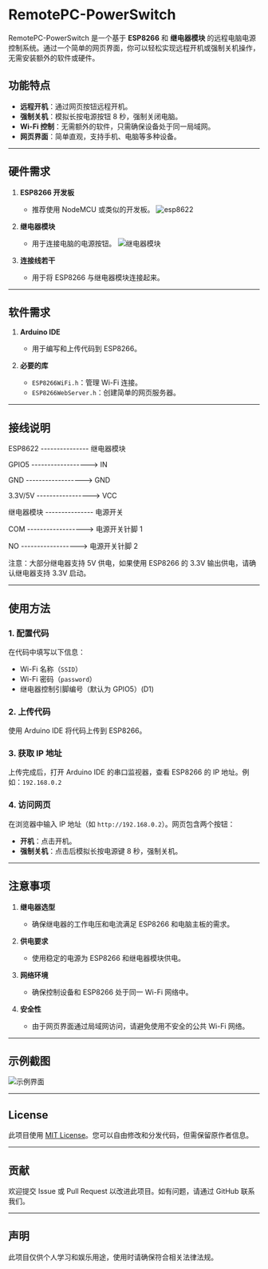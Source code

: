 # RemotePC-PowerSwitch

RemotePC-PowerSwitch 是一个基于 **ESP8266** 和 **继电器模块** 的远程电脑电源控制系统。通过一个简单的网页界面，你可以轻松实现远程开机或强制关机操作，无需安装额外的软件或硬件。

## 功能特点

- **远程开机**：通过网页按钮远程开机。
- **强制关机**：模拟长按电源按钮 8 秒，强制关闭电脑。
- **Wi-Fi 控制**：无需额外的软件，只需确保设备处于同一局域网。
- **网页界面**：简单直观，支持手机、电脑等多种设备。

---

## 硬件需求

1. **ESP8266 开发板**  
   - 推荐使用 NodeMCU 或类似的开发板。
   ![esp8622](https://github.com/user-attachments/assets/fd63ad78-fb9a-44b4-b057-d744a0c9a279)

2. **继电器模块**  
   - 用于连接电脑的电源按钮。
![继电器模块](https://github.com/user-attachments/assets/698747f6-98be-438e-9361-abb92bf2468d)
3. **连接线若干**  
   - 用于将 ESP8266 与继电器模块连接起来。

---

## 软件需求

1. **Arduino IDE**  
   - 用于编写和上传代码到 ESP8266。

2. **必要的库**  
   - `ESP8266WiFi.h`：管理 Wi-Fi 连接。
   - `ESP8266WebServer.h`：创建简单的网页服务器。

---

## 接线说明

  ESP8622 --------------- 继电器模块
  
  GPIO5  ------------------>   IN
  
  GND    ------------------>   GND
  
  3.3V/5V ----------------->   VCC
 
继电器模块 --------------- 电源开关

COM ------------------> 电源开关针脚 1

NO  ------------------> 电源开关针脚 2
                               

注意：大部分继电器支持 5V 供电，如果使用 ESP8266 的 3.3V 输出供电，请确认继电器支持 3.3V 启动。

---

## 使用方法

### 1. 配置代码
在代码中填写以下信息：
- Wi-Fi 名称（`SSID`）
- Wi-Fi 密码（`password`）
- 继电器控制引脚编号（默认为 GPIO5）(D1)

### 2. 上传代码
使用 Arduino IDE 将代码上传到 ESP8266。

### 3. 获取 IP 地址
上传完成后，打开 Arduino IDE 的串口监视器，查看 ESP8266 的 IP 地址。例如：`192.168.0.2`

### 4. 访问网页
在浏览器中输入 IP 地址（如 `http://192.168.0.2`）。网页包含两个按钮：
- **开机**：点击开机。
- **强制关机**：点击后模拟长按电源键 8 秒，强制关机。

---

## 注意事项

1. **继电器选型**  
   - 确保继电器的工作电压和电流满足 ESP8266 和电脑主板的需求。

2. **供电要求**  
   - 使用稳定的电源为 ESP8266 和继电器模块供电。

3. **网络环境**  
   - 确保控制设备和 ESP8266 处于同一 Wi-Fi 网络中。

4. **安全性**  
   - 由于网页界面通过局域网访问，请避免使用不安全的公共 Wi-Fi 网络。

---

## 示例截图

![示例界面](https://github.com/user-attachments/assets/92aa72c8-5d27-47e5-bafe-b7fc8cebc421)


---

## License

此项目使用 [MIT License](LICENSE)。您可以自由修改和分发代码，但需保留原作者信息。

---

## 贡献

欢迎提交 Issue 或 Pull Request 以改进此项目。如有问题，请通过 GitHub 联系我们。

---

## 声明

此项目仅供个人学习和娱乐用途，使用时请确保符合相关法律法规。
